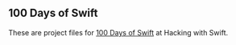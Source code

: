 ## 100 Days of Swift

These are project files for [100 Days of Swift][01] at Hacking with Swift.

[01]: https://www.hackingwithswift.com/100
